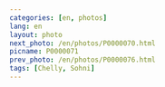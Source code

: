 ```yaml
---
categories: [en, photos]
lang: en
layout: photo
next_photo: /en/photos/P0000070.html
picname: P0000071
prev_photo: /en/photos/P0000076.html
tags: [Chelly, Sohni]
---
```

